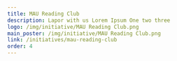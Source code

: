 ```yaml
---
title: MAU Reading Club
description: Lapor with us Lorem Ipsum One two three
logo: /img/initiative/MAU Reading Club.png
main_poster: /img/initiative/MAU Reading Club.png
link: /initiatives/mau-reading-club
order: 4
---
```


